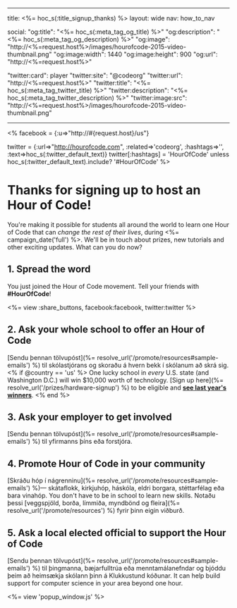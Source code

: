 * * *

title: <%= hoc_s(:title_signup_thanks) %> layout: wide nav: how_to_nav

social: "og:title": "<%= hoc_s(:meta_tag_og_title) %>" "og:description": "<%= hoc_s(:meta_tag_og_description) %>" "og:image": "http://<%=request.host%>/images/hourofcode-2015-video-thumbnail.png" "og:image:width": 1440 "og:image:height": 900 "og:url": "http://<%=request.host%>"

"twitter:card": player "twitter:site": "@codeorg" "twitter:url": "http://<%=request.host%>" "twitter:title": "<%= hoc_s(:meta_tag_twitter_title) %>" "twitter:description": "<%= hoc_s(:meta_tag_twitter_description) %>" "twitter:image:src": "http://<%=request.host%>/images/hourofcode-2015-video-thumbnail.png"

* * *

<% facebook = {:u=>"http://#{request.host}/us"}

twitter = {:url=>"http://hourofcode.com", :related=>'codeorg', :hashtags=>'', :text=>hoc_s(:twitter_default_text)} twitter[:hashtags] = 'HourOfCode' unless hoc_s(:twitter_default_text).include? '#HourOfCode' %>

# Thanks for signing up to host an Hour of Code!

You're making it possible for students all around the world to learn one Hour of Code that can *change the rest of their lives*, during <%= campaign_date('full') %>. We'll be in touch about prizes, new tutorials and other exciting updates. What can you do now?

## 1. Spread the word

You just joined the Hour of Code movement. Tell your friends with **#HourOfCode**!

<%= view :share_buttons, facebook:facebook, twitter:twitter %>

## 2. Ask your whole school to offer an Hour of Code

[Sendu þennan tölvupóst](%= resolve_url('/promote/resources#sample-emails') %) til skólastjórans og skoraðu á hvern bekk í skólanum að skrá sig. <% if @country == 'us' %> One lucky school in *every* U.S. state (and Washington D.C.) will win $10,000 worth of technology. [Sign up here](%= resolve_url('/prizes/hardware-signup') %) to be eligible and [**see last year's winners**](http://codeorg.tumblr.com/post/104109522378/prize-winners). <% end %>

## 3. Ask your employer to get involved

[Sendu þennan tölvupóst](%= resolve_url('/promote/resources#sample-emails') %) til yfirmanns þíns eða forstjóra.

## 4. Promote Hour of Code in your community

[Skráðu hóp í nágrenninu](%= resolve_url('/promote/resources#sample-emails') %)— skátaflokk, kirkjuhóp, háskóla, eldri borgara, stéttarfélag eða bara vinahóp. You don't have to be in school to learn new skills. Notaðu þessi [veggspjöld, borða, límmiða, myndbönd og fleira](%= resolve_url('/promote/resources') %) fyrir þinn eigin viðburð.

## 5. Ask a local elected official to support the Hour of Code

[Sendu þennan tölvupóst](%= resolve_url('/promote/resources#sample-emails') %) til þingmanna, bæjarfulltrúa eða menntamálanefndar og bjóddu þeim að heimsækja skólann þinn á Klukkustund kóðunar. It can help build support for computer science in your area beyond one hour.

<%= view 'popup_window.js' %>